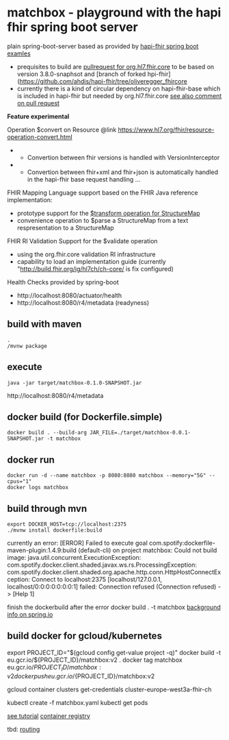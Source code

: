 # matchbox - playground with the hapi fhir spring boot server

plain spring-boot-server based as provided by [hapi-fhir spring boot examles](https://github.com/jamesagnew/hapi-fhir/tree/master/hapi-fhir-spring-boot)
* prequisites to build are [pullrequest for org.hl7.fhir.core](https://github.com/hapifhir/org.hl7.fhir.core/pull/11) to be based on version 3.8.0-snaphsot and [branch of forked hpi-fhir](https://github.com/ahdis/hapi-fhir/tree/oliveregger_fhircore
* currently there is a kind of circular dependency on hapi-fhir-base which is included in hapi-fhir but needed by org.hl7.fhir.core [see also comment on pull request](https://github.com/hapifhir/org.hl7.fhir.core/pull/11)

**Feature experimental**

 Operation $convert on Resource @link https://www.hl7.org/fhir/resource-operation-convert.html
 * - Convertion between fhir versions is handled with VersionInterceptor 
 * - Convertion between fhir+xml and fhir+json is automatically handled in the hapi-fhir base request handling ...

FHIR Mapping Language support based on the FHIR Java reference implementation:
* prototype support for the [$transform operation for StructureMap](http://www.hl7.org/fhir/structuremap-operation-transform.html)
* convenience operation to $parse a StructureMap from a text respresentation to a StructureMap

FHIR RI Validation Support for the $validate operation
* using the org.fhir.core validation RI infrastructure
* capability to load an implementation guide (currently "http://build.fhir.org/ig/hl7ch/ch-core/ is fix configured) 

Health Checks provided by spring-boot
* http://localhost:8080/actuator/health
* http://localhost:8080/r4/metadata (readyness)

## build with maven
```
.
/mvnw package
```

## execute
```
java -jar target/matchbox-0.1.0-SNAPSHOT.jar
```

http://localhost:8080/r4/metadata

## docker build (for Dockerfile.simple)
```
docker build . --build-arg JAR_FILE=./target/matchbox-0.0.1-SNAPSHOT.jar -t matchbox
```

## docker run
```
docker run -d --name matchbox -p 8080:8080 matchbox --memory="5G" --cpus="1"
docker logs matchbox
```

## build through mvn
```
export DOCKER_HOST=tcp://localhost:2375
./mvnw install dockerfile:build
```

currently an error:
[ERROR] Failed to execute goal com.spotify:dockerfile-maven-plugin:1.4.9:build (default-cli) on project matchbox: Could not build image: java.util.concurrent.ExecutionException: com.spotify.docker.client.shaded.javax.ws.rs.ProcessingException: com.spotify.docker.client.shaded.org.apache.http.conn.HttpHostConnectException: Connect to localhost:2375 [localhost/127.0.0.1, localhost/0:0:0:0:0:0:0:1] failed: Connection refused (Connection refused) -> [Help 1]

finish the dockerbuild after the error
docker build . -t matchbox
[background info on spring.io](https://spring.io/guides/gs/spring-boot-docker/)


## build docker for gcloud/kubernetes

export PROJECT_ID="$(gcloud config get-value project -q)"
docker build -t eu.gcr.io/${PROJECT_ID}/matchbox:v2 .
docker tag matchbox eu.gcr.io/${PROJECT_ID}/matchbox:v2
docker push eu.gcr.io/${PROJECT_ID}/matchbox:v2

gcloud container clusters get-credentials cluster-europe-west3a-fhir-ch

kubectl create -f matchbox.yaml
kubectl get pods


[see tutorial](https://cloud.google.com/kubernetes-engine/docs/tutorials/hello-app?hl=de)
[container registry](https://console.cloud.google.com/gcr/images/fhir-ch?project=fhir-ch&authuser=1&folder&hl=de&organizationId=22040958741)



tbd:
[routing](https://medium.com/google-cloud/kubernetes-routing-internal-services-through-fqdn-d98db92b79d3)